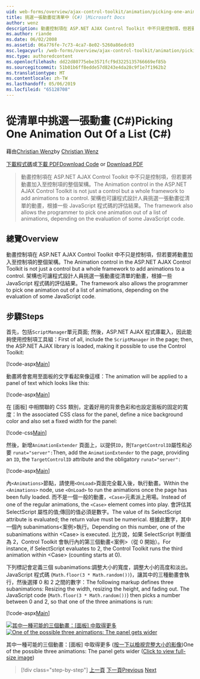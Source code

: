 ```yaml
---
uid: web-forms/overview/ajax-control-toolkit/animation/picking-one-animation-out-of-a-list-cs
title: 挑選一張動畫從清單中 (C#) |Microsoft Docs
author: wenz
description: 動畫控制項在 ASP.NET AJAX Control Toolkit 中不只是控制項，但若要將動畫加入至控制項的整個架構。 此架構也允許...
ms.author: riande
ms.date: 06/02/2008
ms.assetid: 06a776fe-7c73-4ca7-8e02-5260a86edc03
msc.legacyurl: /web-forms/overview/ajax-control-toolkit/animation/picking-one-animation-out-of-a-list-cs
msc.type: authoredcontent
ms.openlocfilehash: dd22d80775ebe3571fcf9d3225135766669ef85b
ms.sourcegitcommit: 51b01b6ff8edde57d8243e4da28c9f1e7f1962b2
ms.translationtype: MT
ms.contentlocale: zh-TW
ms.lasthandoff: 05/06/2019
ms.locfileid: "65128708"
---
```

# <a name="picking-one-animation-out-of-a-list-c"></a><span data-ttu-id="621b8-104">從清單中挑選一張動畫 (C#)</span><span class="sxs-lookup"><span data-stu-id="621b8-104">Picking One Animation Out Of a List (C#)</span></span>

<span data-ttu-id="621b8-105">藉由[Christian Wenz](https://github.com/wenz)</span><span class="sxs-lookup"><span data-stu-id="621b8-105">by [Christian Wenz](https://github.com/wenz)</span></span>

<span data-ttu-id="621b8-106">[下載程式碼](http://download.microsoft.com/download/f/9/a/f9a26acd-8df4-4484-8a18-199e4598f411/Animation5.cs.zip)或[下載 PDF](http://download.microsoft.com/download/6/7/1/6718d452-ff89-4d3f-a90e-c74ec2d636a3/animation5CS.pdf)</span><span class="sxs-lookup"><span data-stu-id="621b8-106">[Download Code](http://download.microsoft.com/download/f/9/a/f9a26acd-8df4-4484-8a18-199e4598f411/Animation5.cs.zip) or [Download PDF](http://download.microsoft.com/download/6/7/1/6718d452-ff89-4d3f-a90e-c74ec2d636a3/animation5CS.pdf)</span></span>

> <span data-ttu-id="621b8-107">動畫控制項在 ASP.NET AJAX Control Toolkit 中不只是控制項，但若要將動畫加入至控制項的整個架構。</span><span class="sxs-lookup"><span data-stu-id="621b8-107">The Animation control in the ASP.NET AJAX Control Toolkit is not just a control but a whole framework to add animations to a control.</span></span> <span data-ttu-id="621b8-108">架構也可讓程式設計人員挑選一張動畫從清單的動畫，根據一些 JavaScript 程式碼的評估結果。</span><span class="sxs-lookup"><span data-stu-id="621b8-108">The framework also allows the programmer to pick one animation out of a list of animations, depending on the evaluation of some JavaScript code.</span></span>

## <a name="overview"></a><span data-ttu-id="621b8-109">總覽</span><span class="sxs-lookup"><span data-stu-id="621b8-109">Overview</span></span>

<span data-ttu-id="621b8-110">動畫控制項在 ASP.NET AJAX Control Toolkit 中不只是控制項，但若要將動畫加入至控制項的整個架構。</span><span class="sxs-lookup"><span data-stu-id="621b8-110">The Animation control in the ASP.NET AJAX Control Toolkit is not just a control but a whole framework to add animations to a control.</span></span> <span data-ttu-id="621b8-111">架構也可讓程式設計人員挑選一張動畫從清單的動畫，根據一些 JavaScript 程式碼的評估結果。</span><span class="sxs-lookup"><span data-stu-id="621b8-111">The framework also allows the programmer to pick one animation out of a list of animations, depending on the evaluation of some JavaScript code.</span></span>

## <a name="steps"></a><span data-ttu-id="621b8-112">步驟</span><span class="sxs-lookup"><span data-stu-id="621b8-112">Steps</span></span>

<span data-ttu-id="621b8-113">首先，包括`ScriptManager`單元頁面; 然後，ASP.NET AJAX 程式庫載入，因此能夠使用控制項工具組：</span><span class="sxs-lookup"><span data-stu-id="621b8-113">First of all, include the `ScriptManager` in the page; then, the ASP.NET AJAX library is loaded, making it possible to use the Control Toolkit:</span></span>

[!code-aspx[Main](picking-one-animation-out-of-a-list-cs/samples/sample1.aspx)]

<span data-ttu-id="621b8-114">動畫將會套用至面板的文字看起來像這樣：</span><span class="sxs-lookup"><span data-stu-id="621b8-114">The animation will be applied to a panel of text which looks like this:</span></span>

[!code-aspx[Main](picking-one-animation-out-of-a-list-cs/samples/sample2.aspx)]

<span data-ttu-id="621b8-115">在 [面板] 中相關聯的 CSS 類別，定義好用的背景色彩和也設定面板的固定的寬度：</span><span class="sxs-lookup"><span data-stu-id="621b8-115">In the associated CSS class for the panel, define a nice background color and also set a fixed width for the panel:</span></span>

[!code-css[Main](picking-one-animation-out-of-a-list-cs/samples/sample3.css)]

<span data-ttu-id="621b8-116">然後，新增`AnimationExtender` 頁面上，以提供`ID`，則`TargetControlID`屬性和必要 `runat="server":`</span><span class="sxs-lookup"><span data-stu-id="621b8-116">Then, add the `AnimationExtender` to the page, providing an `ID`, the `TargetControlID` attribute and the obligatory `runat="server":`</span></span>

[!code-aspx[Main](picking-one-animation-out-of-a-list-cs/samples/sample4.aspx)]

<span data-ttu-id="621b8-117">內`<Animations>`節點，請使用`<OnLoad>`頁面完全載入後，執行動畫。</span><span class="sxs-lookup"><span data-stu-id="621b8-117">Within the `<Animations>` node, use `<OnLoad>` to run the animations once the page has been fully loaded.</span></span> <span data-ttu-id="621b8-118">而不是一個一般的動畫，`<Case>`元素派上用場。</span><span class="sxs-lookup"><span data-stu-id="621b8-118">Instead of one of the regular animations, the `<Case>` element comes into play.</span></span> <span data-ttu-id="621b8-119">會評估其 SelectScript 屬性的值;傳回的值必須是數字。</span><span class="sxs-lookup"><span data-stu-id="621b8-119">The value of its SelectScript attribute is evaluated; the return value must be numerical.</span></span> <span data-ttu-id="621b8-120">根據此數字，其中一個內 subanimations&lt;案例&gt;執行。</span><span class="sxs-lookup"><span data-stu-id="621b8-120">Depending on this number, one of the subanimations within &lt;Case&gt; is executed.</span></span> <span data-ttu-id="621b8-121">比方說，如果 SelectScript 判斷值為 2，Control Toolkit 會執行內的第三個動畫&lt;案例&gt;（從 0 開始）。</span><span class="sxs-lookup"><span data-stu-id="621b8-121">For instance, if SelectScript evaluates to 2, the Control Toolkit runs the third animation within &lt;Case&gt; (counting starts at 0).</span></span>

<span data-ttu-id="621b8-122">下列標記會定義三個 subanimations:調整大小的寬度，調整大小的高度和淡出。JavaScript 程式碼 (`Math.floor(3 * Math.random())`)，讓其中的三種動畫會執行，然後選擇 0 和 2 之間的數字：</span><span class="sxs-lookup"><span data-stu-id="621b8-122">The following markup defines three subanimations: Resizing the width, resizing the height, and fading out. The JavaScript code (`Math.floor(3 * Math.random())`) then picks a number between 0 and 2, so that one of the three animations is run:</span></span>

[!code-aspx[Main](picking-one-animation-out-of-a-list-cs/samples/sample5.aspx)]

<span data-ttu-id="621b8-123">[![其中一種可能的三個動畫：[面板] 中取得更多](picking-one-animation-out-of-a-list-cs/_static/image2.png)](picking-one-animation-out-of-a-list-cs/_static/image1.png)</span><span class="sxs-lookup"><span data-stu-id="621b8-123">[![One of the possible three animations: The panel gets wider](picking-one-animation-out-of-a-list-cs/_static/image2.png)](picking-one-animation-out-of-a-list-cs/_static/image1.png)</span></span>

<span data-ttu-id="621b8-124">其中一種可能的三個動畫：[面板] 中取得更多 ([按一下以檢視完整大小的影像](picking-one-animation-out-of-a-list-cs/_static/image3.png))</span><span class="sxs-lookup"><span data-stu-id="621b8-124">One of the possible three animations: The panel gets wider ([Click to view full-size image](picking-one-animation-out-of-a-list-cs/_static/image3.png))</span></span>

> [!div class="step-by-step"]
> <span data-ttu-id="621b8-125">[上一頁](animation-depending-on-a-condition-cs.md)
> [下一頁](animating-in-response-to-user-interaction-cs.md)</span><span class="sxs-lookup"><span data-stu-id="621b8-125">[Previous](animation-depending-on-a-condition-cs.md)
[Next](animating-in-response-to-user-interaction-cs.md)</span></span>
